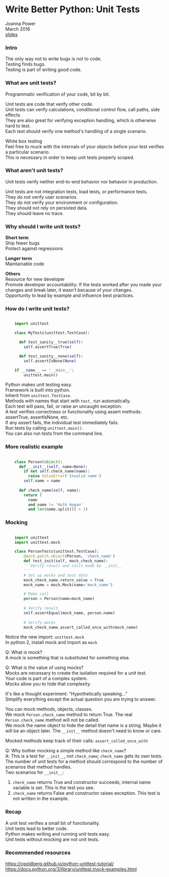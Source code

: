 # Write Better Python: Unit Tests

Joanna Power  
March 2016  
[slides](better-python_unit-tests_5min.pdf)


### Intro

  The only way not to write bugs is not to code.  
  Testing finds bugs.  
  Testing is part of writing good code.  


### What are unit tests?
Programmatic verification of your code, bit by bit.

  Unit tests are code that verify other code.  
  Unit tests can verify calculations, conditional control flow, call paths, side effects.  
  They are also great for verifying exception handling, which is otherwise hard to test.  
  Each test should verify one method's handling of a single scenario.  

  White box testing  
  Feel free to muck with the internals of your objects before your test verifies a particular scenario.   
  This is necessary in order to keep unit tests properly scoped.  


### What aren't unit tests?
Unit tests verify neither end-to-end behavior nor behavior in production.

  Unit tests are not integration tests, load tests, or performance tests.  
  They do not verify user scenarios.  
  They do not verify your environment or configuration.  
  They should not rely on persisted data.  
  They should leave no trace.  


### Why should I write unit tests?

**Short term**  
  Ship fewer bugs  
  Protect against regressions  

**Longer term**  
  Maintainable code  

**Others**  
  Resource for new developer  
  Promote developer accountability: If the tests worked after you made your changes and break later, it wasn't because of your changes.  
  Opportunity to lead by example and influence best practices.  


### How do I write unit tests?

```python

    import unittest

    class MyTests(unittest.TestCase):

      def test_sanity__true(self):
        self.assertTrue(True)

      def test_sanity__none(self):
        self.assertIsNone(None)

    if __name__ == '__main__':
        unittest.main()
```

Python makes unit testing easy.  
  Framework is built into python.  
  Inherit from `unittest.TestCase`.  
  Methods with names that start with `test_` run automatically.  
  Each test will pass, fail, or raise an uncaught exception.  
  A test verifies correctness or functionality using assert methods: assertTrue, assertIsNone, etc.  
  If any assert fails, the individual test immediately fails.  
  Run tests by calling `unittest.main()`.  
  You can also run tests from the command line.  


### More realistic example

```python

    class Person(object):
      def __init__(self, name=None):
        if not self.check_name(name):
          raise ValueError('Invalid name')
        self.name = name
   
      def check_name(self, name):
        return (
          name 
          and name != 'Hulk Hogan' 
          and len(name.split()) > 1)
```


### Mocking

```python

    import unittest
    import unittest.mock

    class PersonTests(unittest.TestCase):
        @mock.patch.object(Person, 'check_name')
        def test_init(self, mock_check_name):
        '''Verify result and calls made by __init__
        '''
        # Set up mocks and test data
        mock_check_name.return_value = True
        mock_name = mock.Mock(name='mock_name')

        # Make call
        person = Person(name=mock_name)
    
        # Verify result
        self.assertEqual(mock_name, person.name)
    
        # Verify mocks
        mock_check_name.assert_called_once_with(mock_name)
```
    
  Notice the new import: `unittest.mock`  
  In python 2, install mock and import as `mock`  

  Q: What is mock?  
  A mock is something that is substituted for something else.  

  Q: What is the value of using mocks?  
  Mocks are necessary to create the isolation required for a unit test.  
  Your code is part of a complex system.   
  Mocks allow you to hide that complexity.  

  It's like a thought experiment: "Hypothetically speaking..."  
  Simplify everything except the actual question you are trying to answer.  

You can mock methods, objects, classes.  
  We mock `Person.check_name` method to return True. The real `Person.check_name` method will not be called.  
  We mock the name object to hide the detail that name is a string. Maybe it will be an object later. The `__init__` method doesn't need to know or care.

Mocked methods keep track of their calls: `assert_called_once_with`  

Q: Why bother mocking a simple method like `check_name`?  
A: This is a test for `__init__`, not `check_name`; `check_name` gets its own tests.  
The number of unit tests for a method should correspond to the number of scenarios that method handles.  
Two scenarios for `__init__`:  
1. `check_name` returns True and constructor succeeds; internal name variable is set. This is the test you see.  
2. `check_name` returns False and constructor raises exception. This test is not written in the example.  


### Recap

A unit test verifies a small bit of functionality.  
Unit tests lead to better code.  
Python makes writing and running unit tests easy.  
Unit tests without mocking are not unit tests.  


### Recommended resources

<https://cgoldberg.github.io/python-unittest-tutorial/>  
<https://docs.python.org/3/library/unittest.mock-examples.html>  


